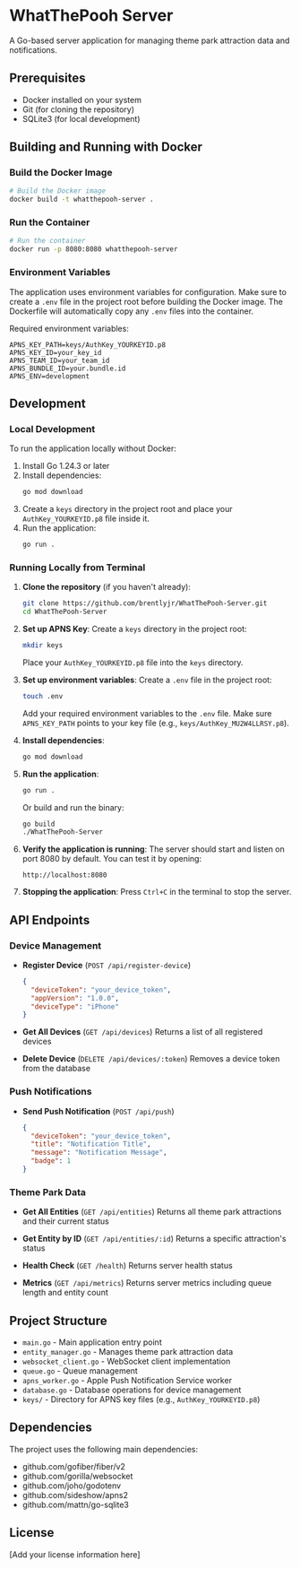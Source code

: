 # WhatThePooh Server

A Go-based server application for managing theme park attraction data and notifications.

## Prerequisites

- Docker installed on your system
- Git (for cloning the repository)
- SQLite3 (for local development)

## Building and Running with Docker

### Build the Docker Image

```bash
# Build the Docker image
docker build -t whatthepooh-server .
```

### Run the Container

```bash
# Run the container
docker run -p 8080:8080 whatthepooh-server
```

### Environment Variables

The application uses environment variables for configuration. Make sure to create a `.env` file in the project root before building the Docker image. The Dockerfile will automatically copy any `.env` files into the container.

Required environment variables:
```
APNS_KEY_PATH=keys/AuthKey_YOURKEYID.p8
APNS_KEY_ID=your_key_id
APNS_TEAM_ID=your_team_id
APNS_BUNDLE_ID=your.bundle.id
APNS_ENV=development
```

## Development

### Local Development

To run the application locally without Docker:

1. Install Go 1.24.3 or later
2. Install dependencies:
   ```bash
   go mod download
   ```
3. Create a `keys` directory in the project root and place your `AuthKey_YOURKEYID.p8` file inside it.
4. Run the application:
   ```bash
   go run .
   ```

### Running Locally from Terminal

1. **Clone the repository** (if you haven't already):
   ```bash
   git clone https://github.com/brentlyjr/WhatThePooh-Server.git
   cd WhatThePooh-Server
   ```

2. **Set up APNS Key**:
   Create a `keys` directory in the project root:
   ```bash
   mkdir keys
   ```
   Place your `AuthKey_YOURKEYID.p8` file into the `keys` directory.

3. **Set up environment variables**:
   Create a `.env` file in the project root:
   ```bash
   touch .env
   ```
   Add your required environment variables to the `.env` file. Make sure `APNS_KEY_PATH` points to your key file (e.g., `keys/AuthKey_MU2W4LLRSY.p8`).

4. **Install dependencies**:
   ```bash
   go mod download
   ```

5. **Run the application**:
   ```bash
   go run .
   ```
   
   Or build and run the binary:
   ```bash
   go build
   ./WhatThePooh-Server
   ```

6. **Verify the application is running**:
   The server should start and listen on port 8080 by default. You can test it by opening:
   ```
   http://localhost:8080
   ```

7. **Stopping the application**:
   Press `Ctrl+C` in the terminal to stop the server.

## API Endpoints

### Device Management

- **Register Device** (`POST /api/register-device`)
  ```json
  {
    "deviceToken": "your_device_token",
    "appVersion": "1.0.0",
    "deviceType": "iPhone"
  }
  ```

- **Get All Devices** (`GET /api/devices`)
  Returns a list of all registered devices

- **Delete Device** (`DELETE /api/devices/:token`)
  Removes a device token from the database

### Push Notifications

- **Send Push Notification** (`POST /api/push`)
  ```json
  {
    "deviceToken": "your_device_token",
    "title": "Notification Title",
    "message": "Notification Message",
    "badge": 1
  }
  ```

### Theme Park Data

- **Get All Entities** (`GET /api/entities`)
  Returns all theme park attractions and their current status

- **Get Entity by ID** (`GET /api/entities/:id`)
  Returns a specific attraction's status

- **Health Check** (`GET /health`)
  Returns server health status

- **Metrics** (`GET /api/metrics`)
  Returns server metrics including queue length and entity count

## Project Structure

- `main.go` - Main application entry point
- `entity_manager.go` - Manages theme park attraction data
- `websocket_client.go` - WebSocket client implementation
- `queue.go` - Queue management
- `apns_worker.go` - Apple Push Notification Service worker
- `database.go` - Database operations for device management
- `keys/` - Directory for APNS key files (e.g., `AuthKey_YOURKEYID.p8`)

## Dependencies

The project uses the following main dependencies:
- github.com/gofiber/fiber/v2
- github.com/gorilla/websocket
- github.com/joho/godotenv
- github.com/sideshow/apns2
- github.com/mattn/go-sqlite3

## License

[Add your license information here] 